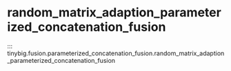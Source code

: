 # random_matrix_adaption_parameterized_concatenation_fusion

::: tinybig.fusion.parameterized_concatenation_fusion.random_matrix_adaption_parameterized_concatenation_fusion